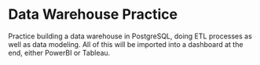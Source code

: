 # Data Warehouse Practice
Practice building a data warehouse in PostgreSQL, doing ETL processes as well as data modeling. All of this will be imported into a dashboard at the end, either PowerBI or Tableau.
